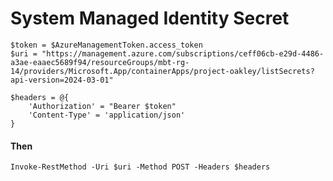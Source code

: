 # System Managed Identity Secret

    $token = $AzureManagementToken.access_token
    $uri = "https://management.azure.com/subscriptions/ceff06cb-e29d-4486-a3ae-eaaec5689f94/resourceGroups/mbt-rg-14/providers/Microsoft.App/containerApps/project-oakley/listSecrets?api-version=2024-03-01"

    $headers = @{
        'Authorization' = "Bearer $token"
        'Content-Type' = 'application/json'
    }

#### Then

    Invoke-RestMethod -Uri $uri -Method POST -Headers $headers
